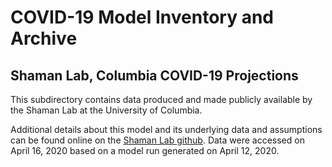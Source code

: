 # COVID-19 Model Inventory and Archive

## Shaman Lab, Columbia COVID-19 Projections

This subdirectory contains data produced and made publicly available by the Shaman Lab at the University of Columbia.

Additional details about this model and its underlying data and assumptions can be found online on the [Shaman Lab github](https://github.com/shaman-lab/COVID-19Projection). Data were accessed on April 16, 2020 based on a model run generated on April 12, 2020.